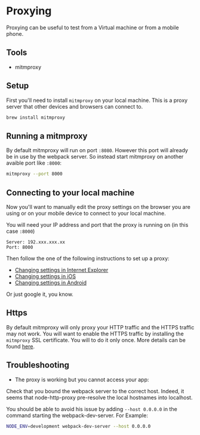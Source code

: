 # Proxying

Proxying can be useful to test from a Virtual machine or from a mobile phone.

## Tools

- mitmproxy

## Setup

First you'll need to install `mitmproxy` on your local machine. This is a proxy
server that other devices and browsers can connect to.

```sh
brew install mitmproxy
```

## Running a mitmproxy

By default mitmproxy will run on port `:8080`. However this port will already
be in use by the webpack server. So instead start mitmproxy on another avaible
port like `:8000`:

```sh
mitmproxy --port 8000
```

## Connecting to your local machine

Now you'll want to manually edit the proxy settings on the browser you are
using or on your mobile device to connect to your local machine.

You will need your IP address and port that the proxy is running on (in this
case `:8000`)

```
Server: 192.xxx.xxx.xx
Port: 8000
```

Then follow the one of the following instructions to set up a proxy:

- [Changing settings in Internet Explorer](http://www.wikihow.com/Enter-Proxy-Settings-in-Internet-Explorer)
- [Changing settings in iOS](http://www.amsys.co.uk/2012/05/how-to-setup-proxy-servers-in-ios/)
- [Changing settings in Android](http://stackoverflow.com/a/21069032)

Or just google it, you know.

## Https

By default mitmproxy will only proxy your HTTP traffic and the HTTPS traffic
may not work. You will want to enable the HTTPS traffic by installing the
`mitmproxy` SSL certificate. You will to do it only once. More details can be
found [here](http://docs.mitmproxy.org/en/latest/certinstall.html).

## Troubleshooting

- The proxy is working but you cannot access your app:

Check that you bound the webpack server to the correct host. Indeed, it seems
that node-http-proxy pre-resolve the local hostnames into localhost.

You should be able to avoid his issue by adding `--host 0.0.0.0` in the command
starting the webpack-dev-server. For Example:

```sh
NODE_ENV=development webpack-dev-server --host 0.0.0.0
```
